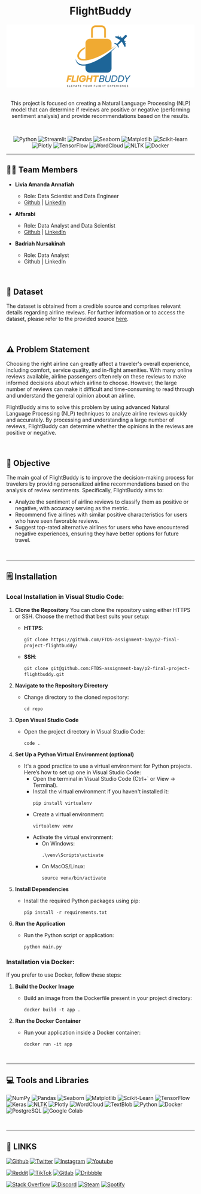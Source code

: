 <div align='center'>
    <h1><b>FlightBuddy</b></h1>
    <img src='deployment/companyLogo.png'/>
    <br><br>
    <p>This project is focused on creating a Natural Language Processing (NLP) model that can determine if reviews are positive or negative (performing sentiment analysis) and provide recommendations based on the results.</p>
    <br>

![Python](https://badgen.net/badge/Python/3.9.18/blue?)
![Streamlit](https://badgen.net/badge/Streamlit/1.10.0/orange?)
![Pandas](https://badgen.net/badge/Pandas/1.4.3/blue?)
![Seaborn](https://badgen.net/badge/Seaborn/0.11.2/green?)
![Matplotlib](https://badgen.net/badge/Matplotlib/3.5.2/blue?)
![Scikit-learn](https://badgen.net/badge/scikit-learn/1.4.2/yellow?)
![Plotly](https://badgen.net/badge/Plotly/5.22.0/cyan?)
![TensorFlow](https://badgen.net/badge/TensorFlow/2.15.0/orange?)
![WordCloud](https://badgen.net/badge/WordCloud/1.8.1/purple?)
![NLTK](https://badgen.net/badge/NLTK/3.7/red?)
![Docker](https://badgen.net/badge/Docker/20.10/cyan?)

</div>

---

## 🧑‍💻 **Team Members**

- **Livia Amanda Annafiah**
  - Role: Data Scientist and Data Engineer  
  - [Github](https://github.com/liviamanda) | [LinkedIn](https://www.linkedin.com/in/liviaamanda/)

- **Alfarabi**
  - Role: Data Analyst and Data Scientist  
  - [Github](https://github.com/Alfarabi58) | [LinkedIn](https://www.linkedin.com/in/alfa-rabi-49b9b8285/)
  
- **Badriah Nursakinah**
  - Role: Data Analyst  
  - Github | LinkedIn

<br />

## 💾 **Dataset**

The dataset is obtained from a credible source and comprises relevant details regarding airline reviews. For further information or to access the dataset, please refer to the provided source [here](https://www.kaggle.com/datasets/juhibhojani/airline-reviews/data).

<br />

## ⚠️ **Problem Statement**

Choosing the right airline can greatly affect a traveler's overall experience, including comfort, service quality, and in-flight amenities. With many online reviews available, airline passengers often rely on these reviews to make informed decisions about which airline to choose. However, the large number of reviews can make it difficult and time-consuming to read through and understand the general opinion about an airline.

FlightBuddy aims to solve this problem by using advanced Natural Language Processing (NLP) techniques to analyze airline reviews quickly and accurately. By processing and understanding a large number of reviews, FlightBuddy can determine whether the opinions in the reviews are positive or negative.

<br />

## 📌 **Objective**

The main goal of FlightBuddy is to improve the decision-making process for travelers by providing personalized airline recommendations based on the analysis of review sentiments. Specifically, FlightBuddy aims to:
- Analyze the sentiment of airline reviews to classify them as positive or negative, with accuracy serving as the metric.
- Recommend five airlines with similar positive characteristics for users who have seen favorable reviews.
- Suggest top-rated alternative airlines for users who have encountered negative experiences, ensuring they have better options for future travel.

<br />

---

## 🗒️ **Installation**

### Local Installation in Visual Studio Code:

1. **Clone the Repository**
   You can clone the repository using either HTTPS or SSH. Choose the method that best suits your setup:

   - **HTTPS**:
     ```
     git clone https://github.com/FTDS-assignment-bay/p2-final-project-flightbuddy/
     ```

   - **SSH**:
     ```
     git clone git@github.com:FTDS-assignment-bay/p2-final-project-flightbuddy.git
     ```

2. **Navigate to the Repository Directory**
   - Change directory to the cloned repository:
     ```
     cd repo
     ```

3. **Open Visual Studio Code**
   - Open the project directory in Visual Studio Code:
     ```
     code .
     ```

4. **Set Up a Python Virtual Environment (optional)**
   - It's a good practice to use a virtual environment for Python projects. Here’s how to set up one in Visual Studio Code:
     - Open the terminal in Visual Studio Code (Ctrl+` or View -> Terminal).
     - Install the virtual environment if you haven't installed it:
       ```
       pip install virtualenv
       ```
     - Create a virtual environment:
       ```
       virtualenv venv
       ```
     - Activate the virtual environment:
       - On Windows:
         ```
         .\venv\Scripts\activate
         ```
       - On MacOS/Linux:
         ```
         source venv/bin/activate
         ```

5. **Install Dependencies**
   - Install the required Python packages using pip:
     ```
     pip install -r requirements.txt
     ```

6. **Run the Application**
   - Run the Python script or application:
     ```
     python main.py
     ```

### Installation via Docker:

If you prefer to use Docker, follow these steps:

1. **Build the Docker Image**
   - Build an image from the Dockerfile present in your project directory:
     ```
     docker build -t app .
     ```

2. **Run the Docker Container**
   - Run your application inside a Docker container:
     ```
     docker run -it app
     ```
<br />

---

## 💻 **Tools and Libraries**

![NumPy](https://img.shields.io/badge/NumPy-%23013243.svg?style=for-the-badge&logo=numpy&logoColor=white)
![Pandas](https://img.shields.io/badge/pandas-%23150458.svg?style=for-the-badge&logo=pandas&logoColor=white)
![Seaborn](https://img.shields.io/badge/Seaborn-%238DD6F9.svg?style=for-the-badge&logo=seaborn&logoColor=white)
![Matplotlib](https://img.shields.io/badge/Matplotlib-%23D00000.svg?style=for-the-badge&logo=matplotlib&logoColor=white)
![Scikit-Learn](https://img.shields.io/badge/scikit--learn-%23F7931E.svg?style=for-the-badge&logo=scikit-learn&logoColor=white)
![TensorFlow](https://img.shields.io/badge/TensorFlow-%23FF6F00.svg?style=for-the-badge&logo=TensorFlow&logoColor=white)
![Keras](https://img.shields.io/badge/Keras-%23D00000.svg?style=for-the-badge&logo=Keras&logoColor=white)
![NLTK](https://img.shields.io/badge/NLTK-%232376C6.svg?style=for-the-badge&logo=nltk&logoColor=white)
![Plotly](https://img.shields.io/badge/Plotly-%233F4F75.svg?style=for-the-badge&logo=plotly&logoColor=white)
![WordCloud](https://img.shields.io/badge/WordCloud-%23FF8800.svg?style=for-the-badge&logo=wordcloud&logoColor=white)
![TextBlob](https://img.shields.io/badge/TextBlob-%23157AF6.svg?style=for-the-badge&logo=textblob&logoColor=white)
![Python](https://img.shields.io/badge/python-3670A0?style=for-the-badge&logo=python&logoColor=ffdd54)
![Docker](https://img.shields.io/badge/docker-%230db7ed.svg?style=for-the-badge&logo=docker&logoColor=white)
![PostgreSQL](https://img.shields.io/badge/PostgreSQL-%23316192.svg?style=for-the-badge&logo=postgresql&logoColor=white)
![Google Colab](https://img.shields.io/badge/Google%20Colab-F9AB00?style=for-the-badge&logo=google-colab&logoColor=white)

<br />

---

## 📌 **LINKS**

[<img alt="Github" src="https://img.shields.io/badge/[username]-%23181717.svg?style=for-the-badge&logo=github&logoColor=white" />](https://github.com/[username])
[<img alt="Twitter" src="https://img.shields.io/badge/[username]-%231DA1F2.svg?style=for-the-badge&logo=Twitter&logoColor=white" />](https://twitter.com/[username])
[<img alt="Instagram" src="https://img.shields.io/badge/[username]-%23E4405F.svg?style=for-the-badge&logo=Instagram&logoColor=white" />](https://instagram.com/[username])
[<img alt="Youtube" src="https://img.shields.io/badge/[username]-%23FF0000.svg?style=for-the-badge&logo=YouTube&logoColor=white" />](https://www.youtube.com/channel/[username])

[<img alt="Reddit" src="https://img.shields.io/badge/[username]-FF4500?style=for-the-badge&logo=reddit&logoColor=white" />](https://reddit.com/user/[username])
[<img alt="TikTok" src="https://img.shields.io/badge/[username]-%23000000.svg?style=for-the-badge&logo=TikTok&logoColor=white" />](https://www.tiktok.com/@[username])
[<img alt="Gitlab" src="https://img.shields.io/badge/[username]-%23181717.svg?style=for-the-badge&logo=gitlab&logoColor=white" />](https://gitlab.com/[username])
[<img alt="Dribbble" src="https://img.shields.io/badge/[username]-EA4C89?style=for-the-badge&logo=dribbble&logoColor=white" />](https://dribbble.com/[username])

[<img alt="Stack Overflow" src="https://img.shields.io/badge/[username]-FE7A16?style=for-the-badge&logo=stack-overflow&logoColor=white" />](https://stackoverflow.com/users/[usercode]/[username])
[<img alt="Discord" src="https://img.shields.io/badge/[username%23code]-%237289DA.svg?style=for-the-badge&logo=discord&logoColor=white" />]()
[<img alt="Steam" src="https://img.shields.io/badge/[username]-%23000000.svg?style=for-the-badge&logo=steam&logoColor=white" />](https://steamcommunity.com/id/[username])
[<img alt="Spotify" src="https://img.shields.io/badge/[username]-1ED760?style=for-the-badge&logo=spotify&logoColor=white" />](https://open.spotify.com/user/[username])

